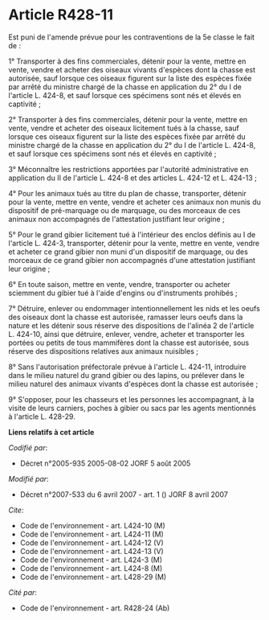 # Article R428-11

Est puni de l'amende prévue pour les contraventions de la 5e classe le fait de :

1° Transporter à des fins commerciales, détenir pour la vente, mettre en vente, vendre et acheter des oiseaux vivants
d'espèces dont la chasse est autorisée, sauf lorsque ces oiseaux figurent sur la liste des espèces fixée par arrêté du
ministre chargé de la chasse en application du 2° du I de l'article L. 424-8, et sauf lorsque ces spécimens sont nés et
élevés en captivité ;

2° Transporter à des fins commerciales, détenir pour la vente, mettre en vente, vendre et acheter des oiseaux licitement tués
à la chasse, sauf lorsque ces oiseaux figurent sur la liste des espèces fixée par arrêté du ministre chargé de la chasse en
application du 2° du I de l'article L. 424-8, et sauf lorsque ces spécimens sont nés et élevés en captivité ;

3° Méconnaître les restrictions apportées par l'autorité administrative en application du II de l'article L. 424-8 et des
articles L. 424-12 et L. 424-13 ;

4° Pour les animaux tués au titre du plan de chasse, transporter, détenir pour la vente, mettre en vente, vendre et acheter
ces animaux non munis du dispositif de pré-marquage ou de marquage, ou des morceaux de ces animaux non accompagnés de
l'attestation justifiant leur origine ;

5° Pour le grand gibier licitement tué à l'intérieur des enclos définis au I de l'article L. 424-3, transporter, détenir pour
la vente, mettre en vente, vendre et acheter ce grand gibier non muni d'un dispositif de marquage, ou des morceaux de ce
grand gibier non accompagnés d'une attestation justifiant leur origine ;

6° En toute saison, mettre en vente, vendre, transporter ou acheter sciemment du gibier tué à l'aide d'engins ou
d'instruments prohibés ;

7° Détruire, enlever ou endommager intentionnellement les nids et les oeufs des oiseaux dont la chasse est autorisée,
ramasser leurs oeufs dans la nature et les détenir sous réserve des dispositions de l'alinéa 2 de l'article L. 424-10, ainsi
que détruire, enlever, vendre, acheter et transporter les portées ou petits de tous mammifères dont la chasse est autorisée,
sous réserve des dispositions relatives aux animaux nuisibles ;

8° Sans l'autorisation préfectorale prévue à l'article L. 424-11, introduire dans le milieu naturel du grand gibier ou des
lapins, ou prélever dans le milieu naturel des animaux vivants d'espèces dont la chasse est autorisée ;

9° S'opposer, pour les chasseurs et les personnes les accompagnant, à la visite de leurs carniers, poches à gibier ou sacs
par les agents mentionnés à l'article L. 428-29.

**Liens relatifs à cet article**

_Codifié par_:

  - Décret n°2005-935 2005-08-02 JORF 5 août 2005

_Modifié par_:

  - Décret n°2007-533 du 6 avril 2007 - art. 1 () JORF 8 avril 2007

_Cite_:

  - Code de l'environnement - art. L424-10 (M)
  - Code de l'environnement - art. L424-11 (M)
  - Code de l'environnement - art. L424-12 (V)
  - Code de l'environnement - art. L424-13 (V)
  - Code de l'environnement - art. L424-3 (M)
  - Code de l'environnement - art. L424-8 (M)
  - Code de l'environnement - art. L428-29 (M)

_Cité par_:

  - Code de l'environnement - art. R428-24 (Ab)
